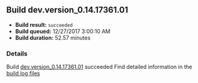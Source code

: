 ## Build dev.version_0.14.17361.01
- **Build result:** `succeeded`
- **Build queued:** 12/27/2017 3:00:10 AM
- **Build duration:** 52.57 minutes
### Details
Build [dev.version_0.14.17361.01](https://winappstudio.visualstudio.com/web/build.aspx?pcguid=a4ef43be-68ce-4195-a619-079b4d9834c2&builduri=vstfs%3a%2f%2f%2fBuild%2fBuild%2f24543) succeeded
Find detailed information in the [build log files](https://uwpctdiags.blob.core.windows.net/buildlogs/dev.version_0.14.17361.01_logs.zip)
